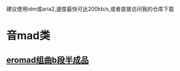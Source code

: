 建议使用idm或aria2,速度最快可达200kb/s,或者直接访问我的仓库下载

# 音mad类
## [eromad组曲b段半成品](https://v4reft5f.github.io/Res/Eromad0.9.wav)
